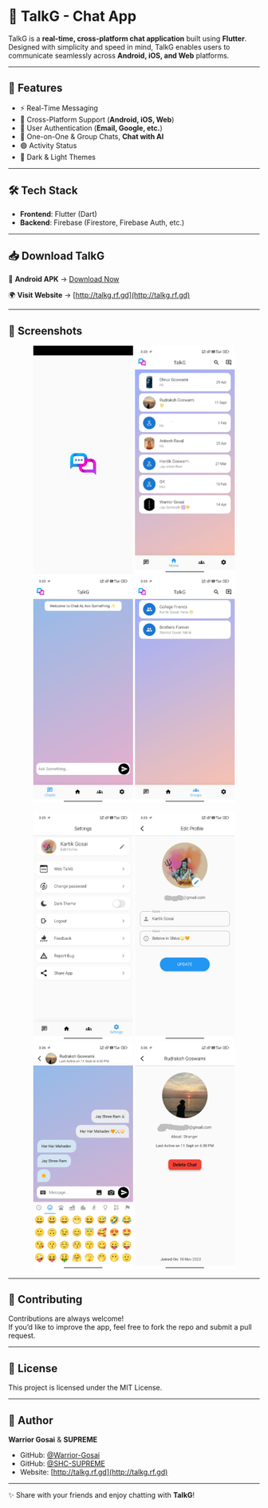# 💬 TalkG - Chat App

TalkG is a **real-time, cross-platform chat application** built using **Flutter**.  
Designed with simplicity and speed in mind, TalkG enables users to communicate seamlessly across **Android, iOS, and Web** platforms.

---

## 🚀 Features

- ⚡ Real-Time Messaging  
- 📱 Cross-Platform Support (**Android, iOS, Web**)  
- 🔐 User Authentication (**Email, Google, etc.**)  
- 👥 One-on-One & Group Chats, **Chat with AI**  
- 🟢 Activity Status  
- 🌙 Dark & Light Themes  

---

## 🛠️ Tech Stack

- **Frontend**: Flutter (Dart)  
- **Backend**: Firebase (Firestore, Firebase Auth, etc.)  

---

## 📥 Download TalkG

📱 **Android APK** → [Download Now](https://github.com/Warrior-Gosai/Download-TalkG-App)  

🌍 **Visit Website** → [http://talkg.rf.gd](http://talkg.rf.gd)  

---

## 📸 Screenshots

<p align="center">
  <img src="screenshots/1.jpg" alt="Screenshot 1" width="200"/>
  <img src="screenshots/2.jpg" alt="Screenshot 2" width="200"/>
  <img src="screenshots/3.jpg" alt="Screenshot 3" width="200"/>
  <img src="screenshots/4.jpg" alt="Screenshot 4" width="200"/>
</p>

<p align="center">
  <img src="screenshots/5.jpg" alt="Screenshot 5" width="200"/>
  <img src="screenshots/6.jpg" alt="Screenshot 6" width="200"/>
  <img src="screenshots/7.jpg" alt="Screenshot 7" width="200"/>
  <img src="screenshots/8.jpg" alt="Screenshot 8" width="200"/>
</p>

---

## 🤝 Contributing

Contributions are always welcome!  
If you’d like to improve the app, feel free to fork the repo and submit a pull request.  

---

## 📜 License

This project is licensed under the MIT License.  

---

## 👤 Author

**Warrior Gosai** & **SUPREME**
- GitHub: [@Warrior-Gosai](https://github.com/Warrior-Gosai)
- GitHub: [@SHC-SUPREME](https://github.com/SHC-SUPREME)
- Website: [http://talkg.rf.gd](http://talkg.rf.gd)  

---

✨ Share with your friends and enjoy chatting with **TalkG**!
